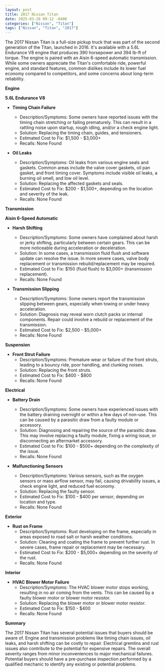 ```yaml
---
layout: post
title: 2017 Nissan Titan
date: 2025-03-20 09:12 -0400
categories: ["Nissan", "Titan"]
tags: ["Nissan", "Titan", "2017"]
---
```

The 2017 Nissan Titan is a full-size pickup truck that was part of the second generation of the Titan, launched in 2016. It's available with a 5.6L Endurance V8 engine that produces 390 horsepower and 394 lb-ft of torque. The engine is paired with an Aisin 6-speed automatic transmission. While some owners appreciate the Titan's comfortable ride, powerful engine, and standard features, common dislikes include its lower fuel economy compared to competitors, and some concerns about long-term reliability.

**Engine**

**5.6L Endurance V8**

*   **Timing Chain Failure**
    *   Description/Symptoms: Some owners have reported issues with the timing chain stretching or failing prematurely. This can result in a rattling noise upon startup, rough idling, and/or a check engine light.
    *   Solution: Replacing the timing chain, guides, and tensioners.
    *   Estimated Cost to Fix: $1,500 - $3,000+
    *   Recalls: None Found

*   **Oil Leaks**
    *   Description/Symptoms: Oil leaks from various engine seals and gaskets. Common areas include the valve cover gaskets, oil pan gasket, and front timing cover. Symptoms include visible oil leaks, a burning oil smell, and low oil level.
    *   Solution: Replacing the affected gaskets and seals.
    *   Estimated Cost to Fix: $200 - $1,500+, depending on the location and severity of the leak.
    *   Recalls: None Found

**Transmission**

**Aisin 6-Speed Automatic**

*   **Harsh Shifting**
    *   Description/Symptoms: Some owners have complained about harsh or jerky shifting, particularly between certain gears. This can be more noticeable during acceleration or deceleration.
    *   Solution: In some cases, a transmission fluid flush and software update can resolve the issue. In more severe cases, valve body replacement or transmission rebuild/replacement may be required.
    *   Estimated Cost to Fix: $150 (fluid flush) to $3,000+ (transmission replacement).
    *   Recalls: None Found

*   **Transmission Slipping**
    *   Description/Symptoms: Some owners report the transmission slipping between gears, especially when towing or under heavy acceleration.
    *   Solution: Diagnosis may reveal worn clutch packs or internal components. Repair could involve a rebuild or replacement of the transmission.
    *   Estimated Cost to Fix: $2,500 - $5,000+
    *   Recalls: None Found

**Suspension**

*   **Front Strut Failure**
    *   Description/Symptoms: Premature wear or failure of the front struts, leading to a bouncy ride, poor handling, and clunking noises.
    *   Solution: Replacing the front struts.
    *   Estimated Cost to Fix: $400 - $800
    *   Recalls: None Found

**Electrical**

*   **Battery Drain**
    *   Description/Symptoms: Some owners have experienced issues with the battery draining overnight or within a few days of non-use. This can be caused by a parasitic draw from a faulty module or accessory.
    *   Solution: Diagnosing and repairing the source of the parasitic draw. This may involve replacing a faulty module, fixing a wiring issue, or disconnecting an aftermarket accessory.
    *   Estimated Cost to Fix: $100 - $500+ depending on the complexity of the issue.
    *   Recalls: None Found

*   **Malfunctioning Sensors**
    *   Description/Symptoms: Various sensors, such as the oxygen sensors or mass airflow sensor, may fail, causing drivability issues, a check engine light, and reduced fuel economy.
    *   Solution: Replacing the faulty sensor.
    *   Estimated Cost to Fix: $100 - $400 per sensor, depending on location and type.
    *   Recalls: None Found

**Exterior**

*   **Rust on Frame**
    *   Description/Symptoms: Rust developing on the frame, especially in areas exposed to road salt or harsh weather conditions.
    *   Solution: Cleaning and coating the frame to prevent further rust. In severe cases, frame repair or replacement may be necessary.
    *   Estimated Cost to Fix: $200 - $5,000+ depending on the severity of the rust.
    *   Recalls: None Found

**Interior**

*   **HVAC Blower Motor Failure**
    *   Description/Symptoms: The HVAC blower motor stops working, resulting in no air coming from the vents. This can be caused by a faulty blower motor or blower motor resistor.
    *   Solution: Replacing the blower motor or blower motor resistor.
    *   Estimated Cost to Fix: $150 - $400
    *   Recalls: None Found

**Summary**

The 2017 Nissan Titan has several potential issues that buyers should be aware of. Engine and transmission problems like timing chain issues, oil leaks, and harsh shifting can be costly to repair. Electrical gremlins and rust issues also contribute to the potential for expensive repairs. The overall severity ranges from minor inconveniences to major mechanical failures. Potential buyers should have a pre-purchase inspection performed by a qualified mechanic to identify any existing or potential problems.

